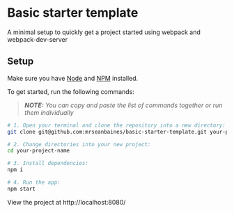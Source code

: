 # Basic starter template
A minimal setup to quickly get a project started using webpack and webpack-dev-server

## Setup
Make sure you have [Node](https://nodejs.org/en/) and [NPM](https://www.npmjs.com/) installed.

To get started, run the following commands:
> _**NOTE:** You can copy and paste the list of commands together or run them individually_

```sh
# 1. Open your terminal and clone the repository into a new directory:
git clone git@github.com:mrseanbaines/basic-starter-template.git your-project-name

# 2. Change directories into your new project:
cd your-project-name

# 3. Install dependencies:
npm i

# 4. Run the app:
npm start
```

View the project at http://localhost:8080/

